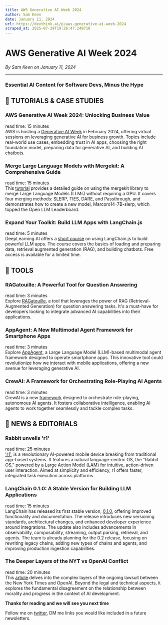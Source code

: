 ```yaml
---
title: AWS Generative AI Week 2024
author: Sam Keen
date: January 11, 2024
url: https://devthink.ai/p/aws-generative-ai-week-2024
scraped_at: 2025-07-29T19:26:47.248710
---
```


# AWS Generative AI Week 2024

*By Sam Keen on January 11, 2024*

---

### **Essential AI Content for Software Devs,** **Minus the Hype**



## 📖 **TUTORIALS & CASE STUDIES**

### AWS Generative AI Week 2024: Unlocking Business Value



read time: 15 minutes  
AWS is hosting a [Generative AI Week]("https://pages.awscloud.com/NAMER-field-OE-AWS-generative-AI-week-2024-reg-event.html") in February 2024, offering virtual sessions on leveraging generative AI for business growth. Topics include real-world use cases, embedding trust in AI apps, choosing the right foundation model, preparing data for generative AI, and building AI chatbots.

### Merge Large Language Models with Mergekit: A Comprehensive Guide

read time: 15 minutes  
This [tutorial]("https://towardsdatascience.com/merge-large-language-models-with-mergekit-2118fb392b54") provides a detailed guide on using the mergekit library to merge Large Language Models (LLMs) without requiring a GPU. It covers four merging methods: SLERP, TIES, DARE, and Passthrough, and demonstrates how to create a new model, Marcoro14–7B-slerp, which topped the Open LLM Leaderboard.

### Expand Your Toolkit: Build LLM Apps with LangChain.js

read time: 5 minutes  
DeepLearning.AI offers a [short course]("https://www.deeplearning.ai/short-courses/build-llm-apps-with-langchain-js/") on using LangChain.js to build powerful LLM apps. The course covers the basics of loading and preparing data, retrieval augmented generation (RAG), and building chatbots. Free access is available for a limited time.

##

## 🧰 **TOOLS**

### RAGatouille: A Powerful Tool for Question Answering



read time: 3 minutes  
Explore [RAGatouille]("https://github.com/bclavie/RAGatouille"), a tool that leverages the power of RAG (Retrieval-Augmented Generation) for question answering tasks. It's a must-have for developers looking to integrate advanced AI capabilities into their applications.

### AppAgent: A New Multimodal Agent Framework for Smartphone Apps

read time: 3 minutes  
Explore [AppAgent]("https://github.com/mnotgod96/AppAgent"), a Large Language Model (LLM)-based multimodal agent framework designed to operate smartphone apps. This innovative tool could revolutionize how we interact with mobile applications, offering a new avenue for leveraging generative AI.

### CrewAI: A Framework for Orchestrating Role-Playing AI Agents



read time: 3 minutes  
CrewAI is a new [framework]("https://github.com/joaomdmoura/crewAI") designed to orchestrate role-playing, autonomous AI agents. It fosters collaborative intelligence, enabling AI agents to work together seamlessly and tackle complex tasks.

## 📰 **NEWS & EDITORIALS**

### Rabbit unveils 'r1'



read time: 25 minutes  
['r1']("https://www.youtube.com/watch?v=22wlLy7hKP4&utm_source=devthink.ai&utm_medium=referral&utm_campaign=aws-generative-ai-week-2024"), is a revolutionary AI-powered mobile device breaking from traditional app-based systems. It features a natural language-centric OS, the "Rabbit OS," powered by a Large Action Model (LAM) for intuitive, action-driven user interaction. Aimed at simplicity and efficiency, r1 offers faster, integrated task execution across platforms.

### LangChain 0.1.0: A Stable Version for Building LLM Applications

read time: 15 minutes  
LangChain has released its first stable version, [0.1.0]("https://blog.langchain.dev/langchain-v0-1-0/"), offering improved functionality and documentation. The release introduces new versioning standards, architectural changes, and enhanced developer experience around integrations. The update also includes advancements in observability, composability, streaming, output parsing, retrieval, and agents. The team is already planning for the 0.2 release, focusing on rewriting legacy chains, adding new types of chains and agents, and improving production ingestion capabilities.

### The Deeper Layers of the NYT vs OpenAI Conflict

read time: 20 minutes  
This [article]("https://thealgorithmicbridge.substack.com/p/the-nyt-vs-openai-is-not-just-a-legal") delves into the complex layers of the ongoing lawsuit between the New York Times and OpenAI. Beyond the legal and technical aspects, it explores the fundamental disagreement on the relationship between morality and progress in the context of AI development.

**Thanks for reading and we will see you next time**

Follow me on [twitter]("https://twitter.com/devthinkai"), DM me links you would like included in a future newsletters.
